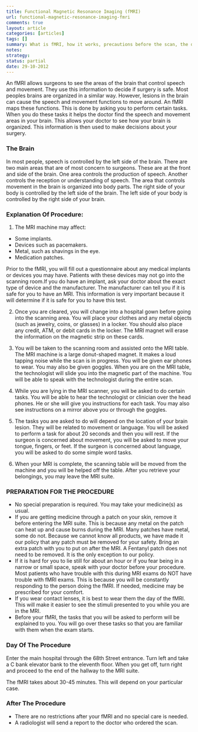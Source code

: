 ```yaml
---
title: Functional Magnetic Resonance Imaging (fMRI)
url: functional-magnetic-resonance-imaging-fmri
comments: true
layout: article
categories: [articles]
tags: []
summary: What is fMRI, how it works, precautions before the scan, the day of the fMRI and afterwards. 
notes:
strategy:
status: partial 
date: 29-10-2012
---
```

An fMRI allows surgeons to see the areas of the brain that control speech and movement. They use this information to decide if surgery is safe. Most peoples brains are organized in a similar way. However, lesions in the brain can cause the speech and movement functions to move around. An fMRI maps these functions. This is done by asking you to perform certain tasks. When you do these tasks it helps the doctor find the speech and movement areas in your brain. This allows your doctor to see how your brain is organized. This information is then used to make decisions about your surgery. 

### The Brain
In most people, speech is controlled by the left side of the brain. There are two main areas that are of most concern to surgeons. These are at the front and side of the brain. One area controls the production of speech. Another controls the reception or understanding of speech. The area that controls movement in the brain is organized into body parts. The right side of your body is controlled by the left side of the brain. The left side of your body is controlled by the right side of your brain. 

### Explanation Of Procedure:

1. The MRI machine may affect:

* Some implants.
* Devices such as pacemakers.
* Metal, such as shavings in the eye.
* Medication patches. 

Prior to the fMRI, you will fill out a questionnaire about any medical implants or devices you may have. Patients with these devices may not go into the scanning room.If you do have an implant, ask your doctor about the exact type of device and the manufacturer. The manufacturer can tell you if it is safe for you to have an MRI. This information is very important because it will determine if it is safe for you to have this test. 

2. Once you are cleared, you will change into a hospital gown before going into the scanning area. You will place your clothes and any metal objects (such as jewelry, coins, or glasses) in a locker. You should also place any credit, ATM, or debit cards in the locker. The MRI magnet will erase the information on the magnetic strip on these cards.

3. You will be taken to the scanning room and assisted onto the MRI table. The MRI machine is a large donut-shaped magnet. It makes a loud tapping noise while the scan is in progress. You will be given ear phones to wear. You may also be given goggles. When you are on the MRI table, the technologist will slide you into the magnetic part of the machine. You will be able to speak with the technologist during the entire scan.

4. While you are lying in the MRI scanner, you will be asked to do certain tasks. You will be able to hear the technologist or clinician over the head phones. He or she will give you instructions for each task. You may also see instructions on a mirror above you or through the goggles.
 
5. The tasks you are asked to do will depend on the location of your brain lesion. They will be related to movement or language. You will be asked to perform a task for about 20 seconds and then you will rest. If the surgeon is concerned about movement, you will be asked to move your tongue, fingers, or feet. If the surgeon is concerned about language, you will be asked to do some simple word tasks.

6. When your MRI is complete, the scanning table will be moved from the machine and you will be helped off the table. After you retrieve your belongings, you may leave the MRI suite.

### PREPARATION FOR THE PROCEDURE

* No special preparation is required. You may take your medicine(s) as usual.
* If you are getting medicine through a patch on your skin, remove it before entering the MRI suite. This is because any metal on the patch can heat up and cause burns during the MRI. Many patches have metal, some do not. Because we cannot know all products, we have made it our policy that any patch must be removed for your safety. Bring an extra patch with you to put on after the MRI. A Fentanyl patch does not need to be removed. It is the only exception to our policy. 
* If it is hard for you to lie still for about an hour or if you fear being in a narrow or small space, speak with your doctor before your procedure. Most patients who have trouble with this during MRI exams do NOT have trouble with fMRI exams. This is because you will be constantly responding to the person doing the fMRI. If needed, medicine may be prescribed for your comfort. 
* If you wear contact lenses, it is best to wear them the day of the fMRI. This will make it easier to see the stimuli presented to you while you are in the MRI.
* Before your fMRI, the tasks that you will be asked to perform will be explained to you. You will go over these tasks so that you are familiar with them when the exam starts. 

### Day Of The Procedure

Enter the main hospital through the 68th Street entrance. Turn left and take a C bank elevator bank to the eleventh floor. When you get off, turn right and proceed to the end of the hallway to the MRI suite. 

The fMRI takes about 30-45 minutes. This will depend on your particular case. 

### After The Procedure

* There are no restrictions after your fMRI and no special care is needed. 
* A radiologist will send a report to the doctor who ordered the scan.